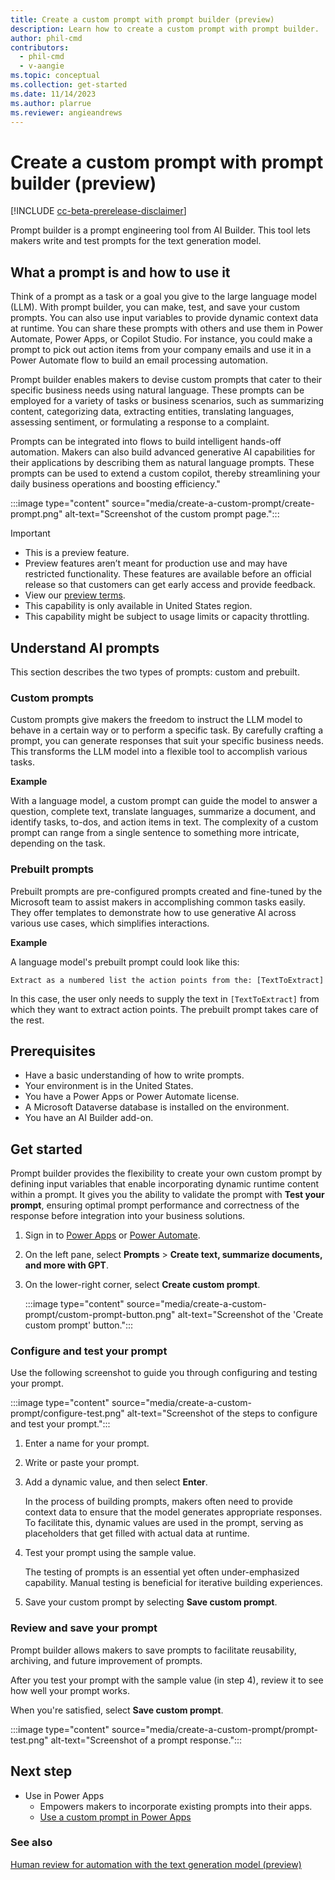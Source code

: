 ```yaml
---
title: Create a custom prompt with prompt builder (preview)
description: Learn how to create a custom prompt with prompt builder.
author: phil-cmd
contributors:
  - phil-cmd
  - v-aangie
ms.topic: conceptual
ms.collection: get-started
ms.date: 11/14/2023
ms.author: plarrue
ms.reviewer: angieandrews
---
```


# Create a custom prompt with prompt builder (preview)

[!INCLUDE [cc-beta-prerelease-disclaimer](./includes/cc-beta-prerelease-disclaimer.md)]

Prompt builder is a prompt engineering tool from AI Builder. This tool lets makers write and test prompts for the text generation model.

## What a prompt is and how to use it

Think of a prompt as a task or a goal you give to the large language model (LLM). With prompt builder, you can make, test, and save your custom prompts. You can also use input variables to provide dynamic context data at runtime. You can share these prompts with others and use them in Power Automate, Power Apps, or Copilot Studio. For instance, you could make a prompt to pick out action items from your company emails and use it in a Power Automate flow to build an email processing automation.

Prompt builder enables makers to devise custom prompts that cater to their specific business needs using natural language. These prompts can be employed for a variety of tasks or business scenarios, such as summarizing content, categorizing data, extracting entities, translating languages, assessing sentiment, or formulating a response to a complaint.

Prompts can be integrated into flows to build intelligent hands-off automation. Makers can also build advanced generative AI capabilities for their applications by describing them as natural language prompts. These prompts can be used to extend a custom copilot, thereby streamlining your daily business operations and boosting efficiency."

:::image type="content" source="media/create-a-custom-prompt/create-prompt.png" alt-text="Screenshot of the custom prompt page.":::

> [!IMPORTANT]
> - This is a preview feature.
> - Preview features aren’t meant for production use and may have restricted functionality. These features are available before an official release so that customers can get early access and provide feedback.
> - View our [preview terms](https://powerplatform.microsoft.com/en-us/legaldocs/supp-powerplatform-preview/).
> - This capability is only available in United States region.
> - This capability might be subject to usage limits or capacity throttling.

## Understand AI prompts

This section describes the two types of prompts: custom and prebuilt.

### Custom prompts

Custom prompts give makers the freedom to instruct the LLM model to behave in a certain way or to perform a specific task. By carefully crafting a prompt, you can generate responses that suit your specific business needs. This transforms the LLM model into a flexible tool to accomplish various tasks.

**Example**

With a language model, a custom prompt can guide the model to answer a question, complete text, translate languages, summarize a document, and identify tasks, to-dos, and action items in text. The complexity of a custom prompt can range from a single sentence to something more intricate, depending on the task.

### Prebuilt prompts

Prebuilt prompts are pre-configured prompts created and fine-tuned by the Microsoft team to assist makers in accomplishing common tasks easily. They offer templates to demonstrate how to use generative AI across various use cases, which simplifies interactions.

**Example**

A language model's prebuilt prompt could look like this:

`Extract as a numbered list the action points from the: [TextToExtract]`

In this case, the user only needs to supply the text in `[TextToExtract]` from which they want to extract action points. The prebuilt prompt takes care of the rest.

## Prerequisites

- Have a basic understanding of how to write prompts.
- Your environment is in the United States.
- You have a Power Apps or Power Automate license.
- A Microsoft Dataverse database is installed on the environment.
- You have an AI Builder add-on.

## Get started

Prompt builder provides the flexibility to create your own custom prompt by defining input variables that enable incorporating dynamic runtime content within a prompt. It gives you the ability to validate the prompt with **Test your prompt**, ensuring optimal prompt performance and correctness of the response before integration into your business solutions.

1. Sign in to [Power Apps](https://make.powerapps.com) or [Power Automate](https://flow.microsoft.com).
1. On the left pane, select **Prompts** > **Create text, summarize documents, and more with GPT**.
1. On the lower-right corner, select **Create custom prompt**.

    :::image type="content" source="media/create-a-custom-prompt/custom-prompt-button.png" alt-text="Screenshot of the 'Create custom prompt' button."::: 

### Configure and test your prompt

Use the following screenshot to guide you through configuring and testing your prompt.

:::image type="content" source="media/create-a-custom-prompt/configure-test.png" alt-text="Screenshot of the steps to configure and test your prompt."::: 

1. Enter a name for your prompt.
1. Write or paste your prompt.
1. Add a dynamic value, and then select **Enter**.

    In the process of building prompts, makers often need to provide context data to ensure that the model generates appropriate responses. To facilitate this, dynamic values are used in the prompt, serving as placeholders that get filled with actual data at runtime.
  
1. Test your prompt using the sample value.

    The testing of prompts is an essential yet often under-emphasized capability. Manual testing is beneficial for iterative building experiences.

1. Save your custom prompt by selecting **Save custom prompt**.

### Review and save your prompt

Prompt builder allows makers to save prompts to facilitate reusability, archiving, and future improvement of prompts.

After you test your prompt with the sample value (in step 4), review it to see how well your prompt works.

When you're satisfied, select **Save custom prompt**.

:::image type="content" source="media/create-a-custom-prompt/prompt-test.png" alt-text="Screenshot of a prompt response.":::

## Next step

<!--use this only if it's ready for Ignite - Use in a Power Automate flow
    - Grants the ability to incorporate an existing prompt as a flow action.
    - [Use a custom prompt in a Power Automate flow](use-a-custom-prompt-in-flow.md) -->

- Use in Power Apps
    - Empowers makers to incorporate existing prompts into their apps.
    - [Use a custom prompt in Power Apps](use-a-custom-prompt-in-app.md)

### See also

[Human review for automation with the text generation model (preview)](azure-openai-human-review.md)
